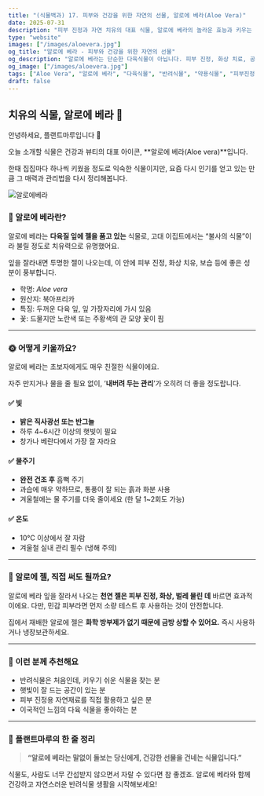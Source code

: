 ```yaml
---
title: "(식물백과) 17. 피부와 건강을 위한 자연의 선물, 알로에 베라(Aloe Vera)"
date: 2025-07-31
description: "피부 진정과 자연 치유의 대표 식물, 알로에 베라의 놀라운 효능과 키우는 방법을 소개합니다."
type: "website"
images: ["/images/aloevera.jpg"]
og_title: "알로에 베라 - 피부와 건강을 위한 자연의 선물"
og_description: "알로에 베라는 단순한 다육식물이 아닙니다. 피부 진정, 화상 치료, 공기 정화까지 - 실내에서 키우기 쉬운 이 반려식물의 놀라운 매력을 알아보세요."
og_image: ["/images/aloevera.jpg"]
tags: ["Aloe Vera", "알로에 베라", "다육식물", "반려식물", "약용식물", "피부진정", "천연치료", "실내식물"]
draft: false
---
```



##  치유의 식물, 알로에 베라 🌿
  
안녕하세요, 플랜트마루입니다 🌱

오늘 소개할 식물은 건강과 뷰티의 대표 아이콘, **알로에 베라(Aloe vera)**입니다.

  

한때 집집마다 하나씩 키웠을 정도로 익숙한 식물이지만, 요즘 다시 인기를 얻고 있는 만큼 그 매력과 관리법을 다시 정리해봅니다.

![알로에베라](/images/aloevera.jpg) 

### 🍃 알로에 베라란?

알로에 베라는 **다육질 잎에 젤을 품고 있는** 식물로, 고대 이집트에서는 “불사의 식물”이라 불릴 정도로 치유력으로 유명했어요.

잎을 잘라내면 투명한 젤이 나오는데, 이 안에 피부 진정, 화상 치유, 보습 등에 좋은 성분이 풍부합니다.

- 학명: _Aloe vera_
- 원산지: 북아프리카
- 특징: 두꺼운 다육 잎, 잎 가장자리에 가시 있음
- 꽃: 드물지만 노란색 또는 주황색의 관 모양 꽃이 핌

---

### 🌞 어떻게 키울까요?

알로에 베라는 초보자에게도 매우 친절한 식물이에요.

자주 만지거나 물을 줄 필요 없이, ‘**내버려 두는 관리**’가 오히려 더 좋을 정도랍니다.

  
#### ✅ 빛

- **밝은 직사광선 또는 반그늘**
- 하루 4~6시간 이상의 햇빛이 필요
- 창가나 베란다에서 가장 잘 자라요


  

#### ✅ 물주기

- **완전 건조 후** 흠뻑 주기
- 과습에 매우 약하므로, 통풍이 잘 되는 흙과 화분 사용
- 겨울철에는 물 주기를 더욱 줄이세요 (한 달 1~2회도 가능)
    
#### **✅ 온도**

- 10℃ 이상에서 잘 자람
- 겨울철 실내 관리 필수 (냉해 주의)

---

### 🧴 알로에 젤, 직접 써도 될까요?

알로에 베라 잎을 잘라서 나오는 **천연 젤은 피부 진정, 화상, 벌레 물린 데** 바르면 효과적이에요.
다만, 민감 피부라면 먼저 소량 테스트 후 사용하는 것이 안전합니다.

집에서 재배한 알로에 젤은 **화학 방부제가 없기 때문에 금방 상할 수 있어요.** 즉시 사용하거나 냉장보관하세요.

---

### 💚 이런 분께 추천해요

- 반려식물은 처음인데, 키우기 쉬운 식물을 찾는 분
- 햇빛이 잘 드는 공간이 있는 분
- 피부 진정용 자연재료를 직접 활용하고 싶은 분
- 이국적인 느낌의 다육 식물을 좋아하는 분


---

### 🌿 플랜트마루의 한 줄 정리

> **“알로에 베라는 말없이 돌보는 당신에게, 건강한 선물을 건네는 식물입니다.”**

식물도, 사람도 너무 간섭받지 않으면서 자랄 수 있다면 참 좋겠죠.
알로에 베라와 함께 건강하고 자연스러운 반려식물 생활을 시작해보세요!
